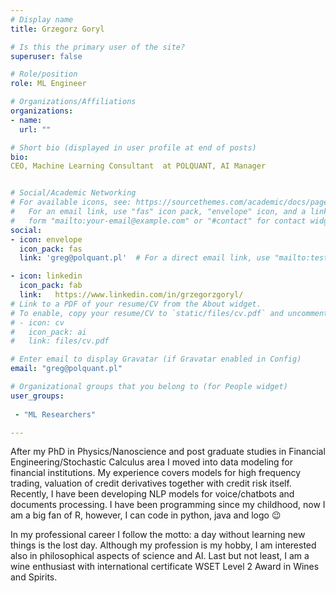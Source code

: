 ```yaml
---
# Display name
title: Grzegorz Goryl

# Is this the primary user of the site?
superuser: false

# Role/position
role: ML Engineer

# Organizations/Affiliations
organizations:
- name: 
  url: ""

# Short bio (displayed in user profile at end of posts)
bio: 
CEO, Machine Learning Consultant  at POLQUANT, AI Manager


# Social/Academic Networking
# For available icons, see: https://sourcethemes.com/academic/docs/page-builder/#icons
#   For an email link, use "fas" icon pack, "envelope" icon, and a link in the
#   form "mailto:your-email@example.com" or "#contact" for contact widget.
social:
- icon: envelope
  icon_pack: fas
  link: 'greg@polquant.pl'  # For a direct email link, use "mailto:test@example.org".

- icon: linkedin
  icon_pack: fab
  link:   https://www.linkedin.com/in/grzegorzgoryl/
# Link to a PDF of your resume/CV from the About widget.
# To enable, copy your resume/CV to `static/files/cv.pdf` and uncomment the lines below.
# - icon: cv
#   icon_pack: ai
#   link: files/cv.pdf

# Enter email to display Gravatar (if Gravatar enabled in Config)
email: "greg@polquant.pl"

# Organizational groups that you belong to (for People widget)
user_groups:
 
 - "ML Researchers"

---
```

After my PhD in Physics/Nanoscience and post graduate studies in Financial Engineering/Stochastic Calculus area I moved into data modeling for financial institutions. My experience covers models for high frequency trading, valuation of credit derivatives together with credit risk itself. Recently, I have been developing NLP models for voice/chatbots and  documents processing. I have been programming since my childhood, now I am a big fan of R, however, I can code in python, java and logo 😉

In my professional career I follow the  motto: a day without learning new things is the lost day. Although my profession is my hobby, I am interested also in philosophical aspects of science and AI. Last but not least, I am a wine enthusiast with international certificate WSET Level 2 Award in Wines and Spirits.

 
